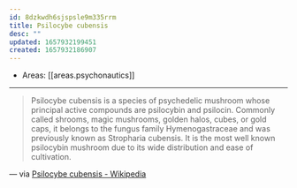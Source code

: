 ```yaml
---
id: 8dzkwdh6sjspsle9m335rrm
title: Psilocybe cubensis
desc: ""
updated: 1657932199451
created: 1657932186907
---
```


- Areas: [[areas.psychonautics]]

---

> Psilocybe cubensis is a species of psychedelic mushroom whose principal active compounds are psilocybin and psilocin. Commonly called shrooms, magic mushrooms, golden halos, cubes, or gold caps, it belongs to the fungus family Hymenogastraceae and was previously known as Stropharia cubensis. It is the most well known psilocybin mushroom due to its wide distribution and ease of cultivation.

— via [Psilocybe cubensis - Wikipedia](https://en.wikipedia.org/wiki/Psilocybe_cubensis)
